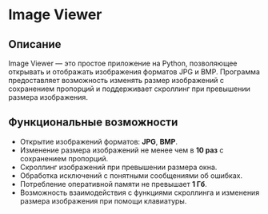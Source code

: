 # Image Viewer

## Описание
Image Viewer — это простое приложение на Python, позволяющее открывать и отображать изображения форматов JPG и BMP. Программа предоставляет возможность изменять размер изображений с сохранением пропорций и поддерживает скроллинг при превышении размера изображения.

## Функциональные возможности
- Открытие изображений форматов: **JPG**, **BMP**.
- Изменение размера изображений не менее чем в **10 раз** с сохранением пропорций.
- Скроллинг изображений при превышении размера окна.
- Обработка исключений с понятными сообщениями об ошибках.
- Потребление оперативной памяти не превышает **1 Гб**.
- Возможность взаимодействия с функциями скроллинга и изменения размера изображения при помощи клавиатуры.
